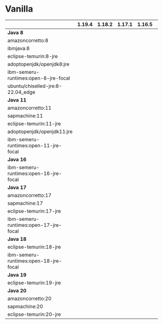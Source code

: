 
# Vanilla

|                                       | 1.19.4 | 1.18.2 | 1.17.1 | 1.16.5 | 1.15.2 | 1.14.4 |
|---------------------------------------|--------|--------|--------|--------|--------|--------|
| **Java 8**                            |        |        |        |        |        |        |    
| amazoncorretto:8                      |        |        |        |        |        |        |
| ibmjava:8                             |        |        |        |        |        |        |
| eclipse-temurin:8-jre                 |        |        |        |        |        |        |    
| adoptopenjdk/openjdk8:jre             |        |        |        |        |        |        |    
| ibm-semeru-runtimes:open-8-jre-focal  |        |        |        |        |        |        |    
| ubuntu/chiselled-jre:8-22.04_edge     |        |        |        |        |        |        |    
| **Java 11**                           |        |        |        |        |        |        |    
| amazoncorretto:11                     |        |        |        |        |        |        |    
| sapmachine:11                         |        |        |        |        |        |        |    
| eclipse-temurin:11-jre                |        |        |        |        |        |        |    
| adoptopenjdk/openjdk11:jre            |        |        |        |        |        |        |    
| ibm-semeru-runtimes:open-11-jre-focal |        |        |        |        |        |        |    
| **Java 16**                           |        |        |        |        |        |        |    
| ibm-semeru-runtimes:open-16-jre-focal |        |        |        |        |        |        |    
| **Java 17**                           |        |        |        |        |        |        |    
| amazoncorretto:17                     |        |        |        |        |        |        |    
| sapmachine:17                         |        |        |        |        |        |        |    
| eclipse-temurin:17-jre                |        |        |        |        |        |        |    
| ibm-semeru-runtimes:open-17-jre-focal |        |        |        |        |        |        |    
| **Java 18**                           |        |        |        |        |        |        |    
| eclipse-temurin:18-jre                |        |        |        |        |        |        |    
| ibm-semeru-runtimes:open-18-jre-focal |        |        |        |        |        |        |    
| **Java 19**                           |        |        |        |        |        |        |    
| eclipse-temurin:19-jre                |        |        |        |        |        |        |    
| **Java 20**                           |        |        |        |        |        |        |    
| amazoncorretto:20                     |        |        |        |        |        |        |  
| sapmachine:20                         |        |        |        |        |        |        |  
| eclipse-temurin:20-jre                |        |        |        |        |        |        |  